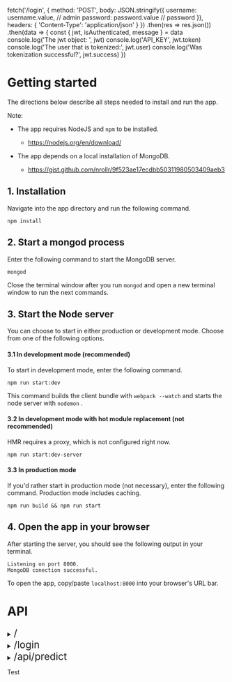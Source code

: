 fetch('/login', {
          method: 'POST',
          body: JSON.stringify({
            username: username.value, // admin 
            password: password.value // password
          }),
          headers: {
            'Content-Type': 'application/json'
          }
        })
        .then(res => res.json())
        .then(data => {
          const { jwt, isAuthenticated, message } = data
          console.log('The jwt object: ', jwt)
          console.log('API_KEY', jwt.token)
          console.log('The user that is tokenized:', jwt.user)
          console.log('Was tokenization successful?', jwt.success)
        })

# Getting started

The directions below describe all steps needed to install and run the app.

Note:

* The app requires NodeJS and `npm` to be installed.
    - https://nodejs.org/en/download/

* The app depends on a local installation of MongoDB.
    - https://gist.github.com/nrollr/9f523ae17ecdbb50311980503409aeb3

## 1. Installation
Navigate into the app directory and run the following command.

```
npm install
```

## 2. Start a mongod process
Enter the following command to start the MongoDB server.

```
mongod
```

Close the terminal window after you run `mongod` and open a new terminal window to run the next commands.

## 3. Start the Node server
You can choose to start in either production or development mode. Choose from one of the following options.

#### 3.1 In development mode (recommended)
To start in development mode, enter the following command.

`npm run start:dev`

This command builds the client bundle with `webpack --watch` and starts the node server with `nodemon` .

 #### 3.2 In development mode with hot module replacement (not recommended)
HMR requires a proxy, which is not configured right now.

`npm run start:dev-server`

#### 3.3 In production mode
If you'd rather start in production mode (not necessary), enter the following command. Production mode includes caching.

`npm run build && npm run start`

## 4. Open the app in your browser
After starting the server, you should see the following output in your terminal.

```
Listening on port 8000.
MongoDB conection successful.
```

To open the app, copy/paste `localhost:8000` into your browser's URL bar.


# API
<details closed>
<summary>
    <span style='font-size:1.6em'>/</span>
</summary>
&emsp;GET
</details>

<details closed>
<summary>
    <span style='font-size:1.6em'>/login</span>
</summary>
POST <br>
&emsp; <strong> Required: </strong> <br>
&emsp;&emsp; username=[String] <br>
&emsp;&emsp; password=[String] <br>
&emsp; <strong> Optional: </strong> <br>
&emsp; <strong> Example: </strong> <br>
 <code>
    fetch(config.api.path.root + '/login', {
        method: 'POST',
        body: JSON.stringify({
            username: 'admin',
            password: 'password'
        }),
        headers: {
        'Content-Type': 'application/json'
        }
    })
</code>
</details>
<details closed>
<summary>
    <span style='font-size:1.6em'>/api/predict</span>
</summary>
POST <br>
&emsp; <strong> Required: </strong> <br>
&emsp;&emsp; jwt=String <br>
&emsp;&emsp; method=String <br>
&emsp;&emsp; strainIds=[String] <br>
&emsp; <strong> Optional: </strong> <br>
&emsp; <strong> Example: </strong> <br>
 <code>
    fetch(config.api.path.root + '/api/predict', {
        method: 'POST',
        body: JSON.stringify({
          jwt: jwt,
          model: 'dist',
          strainIds: [ '5d54680e7dae405b65b8a361', '5d54680e7dae405b65b8a360', '5d54680e7dae405b65b8a35e']
        })
    })
</code>
</details>

Test